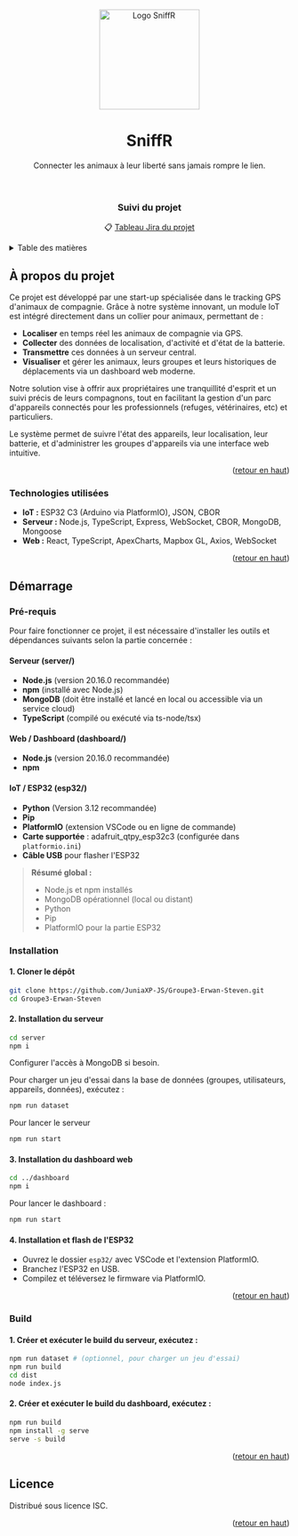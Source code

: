 <!-- Improved compatibility of back to top link: See: https://github.com/othneildrew/Best-README-Template/pull/73 -->
<a id="readme-top"></a>
<!--
*** Thanks for checking out the Best-README-Template. If you have a suggestion
*** that would make this better, please fork the repo and create a pull request
*** or simply open an issue with the tag "enhancement".
*** Don't forget to give the project a star!
*** Thanks again! Now go create something AMAZING! :D
-->

<!-- PROJECT LOGO -->
<br />
<div align="center">
  <picture>
    <source
      media="(prefers-color-scheme: dark)"
      srcset="https://github.com/JuniaXP-JS/Groupe3-Erwan-Steven/blob/main/github/asset/sniffr.png?raw=true"
    />
    <source
      media="(prefers-color-scheme: light)"
      srcset="https://github.com/JuniaXP-JS/Groupe3-Erwan-Steven/blob/main/github/asset/sniffr-black.png?raw=true"
    />
    <img
      alt="Logo SniffR"
      src="https://github.com/JuniaXP-JS/Groupe3-Erwan-Steven/blob/main/github/asset/sniffr-black.png?raw=true"
      width="180"
      height="180"
    />
  </picture>
  <h1 align="center">SniffR</h1>
  <p align="center">
    Connecter les animaux à leur liberté sans jamais rompre le lien.<br />
    <br />
    <br />
  </p>
  
  <!-- SUIVI DU PROJET -->
  <h3 align="center">Suivi du projet</h3>
  <p align="center">
    📋 <a href="https://erwanm.atlassian.net/jira/software/projects/IOT/summary" target="_blank">Tableau Jira du projet</a>
  </p>
</div>



<!-- TABLE OF CONTENTS -->
<details>
  <summary>Table des matières</summary>
  <ol>
    <li>
      <a href="#a-propos-du-projet">À propos du projet</a>
      <ul>
        <li><a href="#technologies-utilisees">Technologies utilisées</a></li>
      </ul>
    </li>
    <li>
      <a href="#demarrage">Démarrage</a>
      <ul>
        <li><a href="#prerequis">Pré-requis</a></li>
        <li><a href="#installation">Installation</a></li>
        <li><a href="#build">Build</a></li>
      </ul>
    </li>
    <li><a href="#utilisation">Utilisation</a></li>
    <li><a href="#roadmap">Roadmap</a></li>
    <li><a href="#contribuer">Contribuer</a></li>
    <li><a href="#licence">Licence</a></li>
    <li><a href="#contact">Contact</a></li>
    <li><a href="#remerciements">Remerciements</a></li>
  </ol>
</details>



<!-- ABOUT THE PROJECT -->
## À propos du projet

Ce projet est développé par une start-up spécialisée dans le tracking GPS d'animaux de compagnie. Grâce à notre système innovant, un module IoT est intégré directement dans un collier pour animaux, permettant de :
- **Localiser** en temps réel les animaux de compagnie via GPS.
- **Collecter** des données de localisation, d'activité et d'état de la batterie.
- **Transmettre** ces données à un serveur central.
- **Visualiser** et gérer les animaux, leurs groupes et leurs historiques de déplacements via un dashboard web moderne.

Notre solution vise à offrir aux propriétaires une tranquillité d'esprit et un suivi précis de leurs compagnons, tout en facilitant la gestion d'un parc d'appareils connectés pour les professionnels (refuges, vétérinaires, etc) et particuliers.

Le système permet de suivre l'état des appareils, leur localisation, leur batterie, et d'administrer les groupes d'appareils via une interface web intuitive.

<p align="right">(<a href="#readme-top">retour en haut</a>)</p>

### Technologies utilisées

- **IoT :** ESP32 C3 (Arduino via PlatformIO), JSON, CBOR
- **Serveur :** Node.js, TypeScript, Express, WebSocket, CBOR, MongoDB, Mongoose
- **Web :** React, TypeScript, ApexCharts, Mapbox GL, Axios, WebSocket

<p align="right">(<a href="#readme-top">retour en haut</a>)</p>



<!-- GETTING STARTED -->
## Démarrage

### Pré-requis

Pour faire fonctionner ce projet, il est nécessaire d'installer les outils et dépendances suivants selon la partie concernée :

#### Serveur (server/)
- **Node.js** (version 20.16.0 recommandée)
- **npm** (installé avec Node.js)
- **MongoDB** (doit être installé et lancé en local ou accessible via un service cloud)
- **TypeScript** (compilé ou exécuté via ts-node/tsx)

#### Web / Dashboard (dashboard/)
- **Node.js** (version 20.16.0 recommandée)
- **npm**

#### IoT / ESP32 (esp32/)
- **Python** (Version 3.12 recommandée)
- **Pip** 
- **PlatformIO** (extension VSCode ou en ligne de commande)
- **Carte supportée** : adafruit_qtpy_esp32c3 (configurée dans `platformio.ini`)
- **Câble USB** pour flasher l'ESP32

> **Résumé global :**
> - Node.js et npm installés 
> - MongoDB opérationnel (local ou distant)
> - Python
> - Pip
> - PlatformIO pour la partie ESP32

### Installation

#### 1. Cloner le dépôt
```sh
git clone https://github.com/JuniaXP-JS/Groupe3-Erwan-Steven.git
cd Groupe3-Erwan-Steven
```

#### 2. Installation du serveur
```sh
cd server
npm i
```
Configurer l'accès à MongoDB si besoin.

Pour charger un jeu d'essai dans la base de données (groupes, utilisateurs, appareils, données), exécutez :
```sh
npm run dataset
```

Pour lancer le serveur 
```sh
npm run start
```

#### 3. Installation du dashboard web
```sh
cd ../dashboard
npm i
```
Pour lancer le dashboard :
```sh
npm run start
```

#### 4. Installation et flash de l'ESP32
- Ouvrez le dossier `esp32/` avec VSCode et l'extension PlatformIO.
- Branchez l'ESP32 en USB.
- Compilez et téléversez le firmware via PlatformIO.

<p align="right">(<a href="#readme-top">retour en haut</a>)</p>

### Build

#### 1. Créer et exécuter le build du serveur, exécutez :
```sh
npm run dataset # (optionnel, pour charger un jeu d'essai)
npm run build 
cd dist
node index.js
```

#### 2. Créer et exécuter le build du dashboard, exécutez :
```sh
npm run build
npm install -g serve
serve -s build
```

<p align="right">(<a href="#readme-top">retour en haut</a>)</p>

<!-- LICENSE -->
## Licence

Distribué sous licence ISC.

<p align="right">(<a href="#readme-top">retour en haut</a>)</p>


<!-- MARKDOWN LINKS & IMAGES -->
<!-- https://www.markdownguide.org/basic-syntax/#reference-style-links -->
